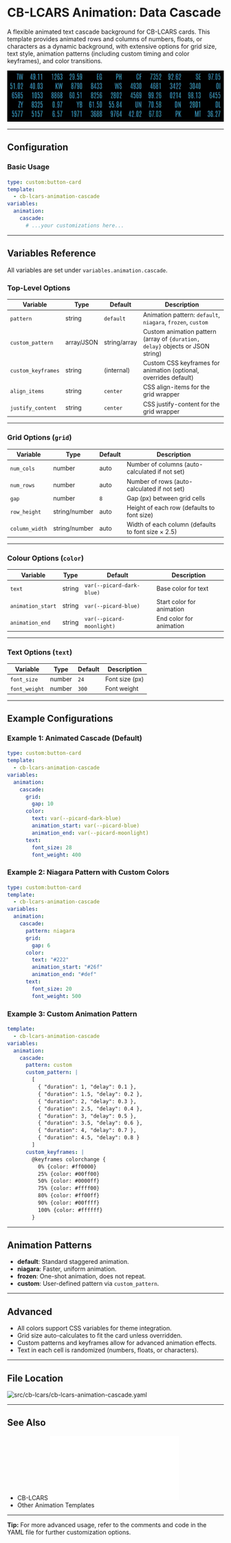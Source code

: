 # CB-LCARS Animation: Data Cascade

A flexible animated text cascade background for CB-LCARS cards. This template provides animated rows and columns of numbers, floats, or characters as a dynamic background, with extensive options for grid size, text style, animation patterns (including custom timing and color keyframes), and color transitions.

![data-cascade](../images/screenshots/data_cascade.gif)

---

## Configuration

### Basic Usage

```yaml
type: custom:button-card
template:
  - cb-lcars-animation-cascade
variables:
  animation:
    cascade:
      # ...your customizations here...
```

---

## Variables Reference

All variables are set under `variables.animation.cascade`.

### Top-Level Options

| Variable                | Type      | Default         | Description                                                                                 |
|-------------------------|-----------|-----------------|---------------------------------------------------------------------------------------------|
| `pattern`               | string    | `default`       | Animation pattern: `default`, `niagara`, `frozen`, `custom`                                 |
| `custom_pattern`        | array/JSON|string/array      | Custom animation pattern (array of `{duration, delay}` objects or JSON string)              |
| `custom_keyframes`      | string    | (internal)      | Custom CSS keyframes for animation (optional, overrides default)                            |
| `align_items`           | string    | `center`        | CSS align-items for the grid wrapper                                                        |
| `justify_content`       | string    | `center`        | CSS justify-content for the grid wrapper                                                    |

---

### Grid Options (`grid`)

| Variable             | Type    | Default | Description                                      |
|----------------------|---------|---------|--------------------------------------------------|
| `num_cols`           | number  | auto    | Number of columns (auto-calculated if not set)    |
| `num_rows`           | number  | auto    | Number of rows (auto-calculated if not set)       |
| `gap`                | number  | `8`     | Gap (px) between grid cells                       |
| `row_height`         | string/number | auto | Height of each row (defaults to font size)        |
| `column_width`       | string/number | auto | Width of each column (defaults to font size × 2.5)|

---

### Colour Options (`color`)

| Variable           | Type   | Default                    | Description                       |
|--------------------|--------|----------------------------|-----------------------------------|
| `text`             | string | `var(--picard-dark-blue)`  | Base color for text               |
| `animation_start`  | string | `var(--picard-blue)`       | Start color for animation         |
| `animation_end`    | string | `var(--picard-moonlight)`  | End color for animation           |

---

### Text Options (`text`)

| Variable     | Type   | Default | Description                                      |
|--------------|--------|---------|--------------------------------------------------|
| `font_size`  | number | `24`    | Font size (px)                                   |
| `font_weight`| number | `300`   | Font weight                                      |

---

## Example Configurations

### Example 1: Animated Cascade (Default)

```yaml
type: custom:button-card
template:
  - cb-lcars-animation-cascade
variables:
  animation:
    cascade:
      grid:
        gap: 10
      color:
        text: var(--picard-dark-blue)
        animation_start: var(--picard-blue)
        animation_end: var(--picard-moonlight)
      text:
        font_size: 28
        font_weight: 400
```

### Example 2: Niagara Pattern with Custom Colors

```yaml
type: custom:button-card
template:
  - cb-lcars-animation-cascade
variables:
  animation:
    cascade:
      pattern: niagara
      grid:
        gap: 6
      color:
        text: "#222"
        animation_start: "#26f"
        animation_end: "#def"
      text:
        font_size: 20
        font_weight: 500
```

### Example 3: Custom Animation Pattern

```yaml
template:
  - cb-lcars-animation-cascade
variables:
  animation:
    cascade:
      pattern: custom
      custom_pattern: |
        [
          { "duration": 1, "delay": 0.1 },
          { "duration": 1.5, "delay": 0.2 },
          { "duration": 2, "delay": 0.3 },
          { "duration": 2.5, "delay": 0.4 },
          { "duration": 3, "delay": 0.5 },
          { "duration": 3.5, "delay": 0.6 },
          { "duration": 4, "delay": 0.7 },
          { "duration": 4.5, "delay": 0.8 }
        ]
      custom_keyframes: |
        @keyframes colorchange {
          0% {color: #ff0000}
          25% {color: #00ff00}
          50% {color: #0000ff}
          75% {color: #ffff00}
          80% {color: #ff00ff}
          90% {color: #00ffff}
          100% {color: #ffffff}
        }
```

---

## Animation Patterns

- **default**: Standard staggered animation.
- **niagara**: Faster, uniform animation.
- **frozen**: One-shot animation, does not repeat.
- **custom**: User-defined pattern via `custom_pattern`.

---

## Advanced

- All colors support CSS variables for theme integration.
- Grid size auto-calculates to fit the card unless overridden.
- Custom patterns and keyframes allow for advanced animation effects.
- Text in each cell is randomized (numbers, floats, or characters).

---

## File Location

![`src/cb-lcars/cb-lcars-animation-cascade.yaml`](../src/cb-lcars/cb-lcars-animation-cascade.yaml)

---

## See Also

- CB-LCARS ![README](../README.md)
- Other Animation Templates

---

**Tip:** For more advanced usage, refer to the comments and code in the YAML file for further customization options.
